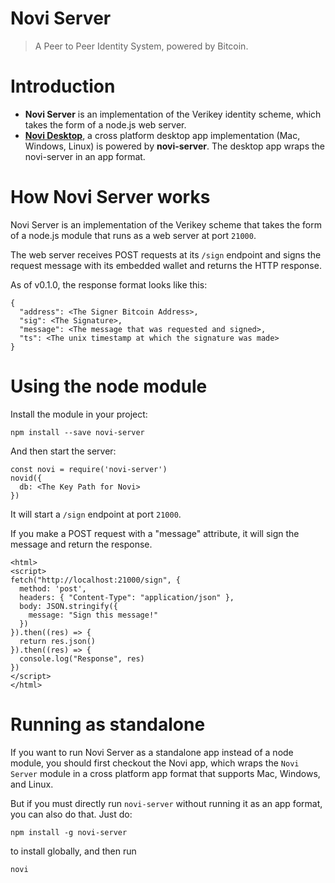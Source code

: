 # Novi Server

> A Peer to Peer Identity System, powered by Bitcoin.

# Introduction

- **Novi Server** is an implementation of the Verikey identity scheme, which takes the form of a node.js web server.
- **[Novi Desktop](https://github.com/RoyMurphy/Veribit/apps/novi/novi-desktop)**, a cross platform desktop app implementation (Mac, Windows, Linux) is powered by **novi-server**. The desktop app wraps the novi-server in an app format.


# How Novi Server works

Novi Server is an implementation of the Verikey scheme that takes the form of a node.js module that runs as a web server at port `21000`.

The web server receives POST requests at its `/sign` endpoint and signs the request message with its embedded wallet and returns the HTTP response.

As of v0.1.0, the response format looks like this:

```
{
  "address": <The Signer Bitcoin Address>,
  "sig": <The Signature>,
  "message": <The message that was requested and signed>,
  "ts": <The unix timestamp at which the signature was made>
}
```

# Using the node module

Install the module in your project:

```
npm install --save novi-server
```

And then start the server:

```
const novi = require('novi-server')
novid({
  db: <The Key Path for Novi>
})
```

It will start a `/sign` endpoint at port `21000`.

If you make a POST request with a "message" attribute, it will sign the message and return the response.

```
<html>
<script>
fetch("http://localhost:21000/sign", {
  method: 'post',
  headers: { "Content-Type": "application/json" },
  body: JSON.stringify({
    message: "Sign this message!"
  })
}).then((res) => {
  return res.json()
}).then((res) => {
  console.log("Response", res)
})
</script>
</html>
```

# Running as standalone

If you want to run Novi Server as a standalone app instead of a node module, you should first checkout the Novi app, which wraps the `Novi Server` module in a cross platform app format that supports Mac, Windows, and Linux.

But if you must directly run `novi-server` without running it as an app format, you can also do that. Just do:

```
npm install -g novi-server
```

to install globally, and then run

```
novi
```
